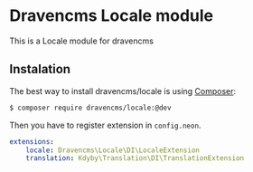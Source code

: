 # Dravencms Locale module

This is a Locale module for dravencms

## Instalation

The best way to install dravencms/locale is using  [Composer](http://getcomposer.org/):


```sh
$ composer require dravencms/locale:@dev
```

Then you have to register extension in `config.neon`.

```yaml
extensions:
	locale: Dravencms\Locale\DI\LocaleExtension
	translation: Kdyby\Translation\DI\TranslationExtension
```
